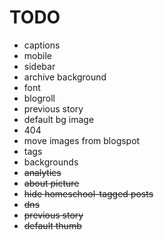 TODO
==========
* captions
* mobile
* sidebar
* archive background
* font
* blogroll
* previous story
* default bg image
* 404
* move images from blogspot
* tags
* backgrounds
* ~~analytics~~
* ~~about picture~~
* ~~hide homeschool-tagged posts~~
* ~~dns~~
* ~~previous story~~
* ~~default thumb~~
